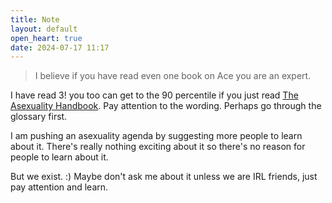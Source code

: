 ```yaml
---
title: Note
layout: default
open_heart: true
date: 2024-07-17 11:17
---
```


> I believe if you have read even one book on Ace you are an expert.

I have read 3! you too can get to the 90 percentile if you just read [The Asexuality Handbook](https://www.asexuality-handbook.com/). Pay attention to the wording. Perhaps go through the glossary first.

I am pushing an asexuality agenda by suggesting more people to learn about it. There's really nothing exciting about it so there's no reason for people to learn about it. 

But we exist. :) Maybe don't ask me about it unless we are IRL friends, just pay attention and learn.
